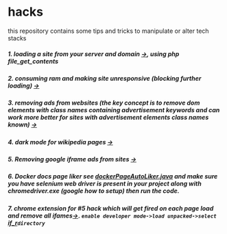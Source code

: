 # hacks
this repository contains some tips and tricks to manipulate or alter tech stacks

##### 1. loading a site from your server and domain [->](https://github.com/Spectre-ak/hacks/blob/main/mySite.php), using php file_get_contents
##### 2. consuming ram and making site unresponsive (blocking further loading) [->](https://github.com/Spectre-ak/hacks/blob/main/inspectElement/eating_ram.js)
##### 3. removing ads from websites (the key concept is to remove dom elements with class names containing advertisement keywords and can work more better for sites with advertisement elements class names known) [->](https://github.com/Spectre-ak/hacks/blob/main/inspectElement/trying_to_remove_ads.js)
##### 4. dark mode for wikipedia pages [->](https://github.com/Spectre-ak/hacks/blob/main/inspectElement/wikiDark.js)
##### 5. Removing google iframe ads from sites [->](https://github.com/Spectre-ak/hacks/blob/main/inspectElement/google_ads_removal.js)
##### 6. Docker docs page liker see [dockerPageAutoLiker.java](https://github.com/Spectre-ak/hacks/blob/main/dockerPageAutoLiker.java) and make sure you have selenium web driver is present in your project along with chromedriver.exe (google how to setup) then run the code.
##### 7. chrome extension for #5 hack which will get fired on each page load and remove all ifames[->](https://github.com/Spectre-ak/hacks/tree/main/chromeExtensions/if_r). `enable developer mode->load unpacked->select `[if_r](https://github.com/Spectre-ak/hacks/tree/main/chromeExtensions)`directory`
